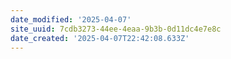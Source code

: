 ```yaml
---
date_modified: '2025-04-07'
site_uuid: 7cdb3273-44ee-4eaa-9b3b-0d11dc4e7e8c
date_created: '2025-04-07T22:42:08.633Z'
---
```


